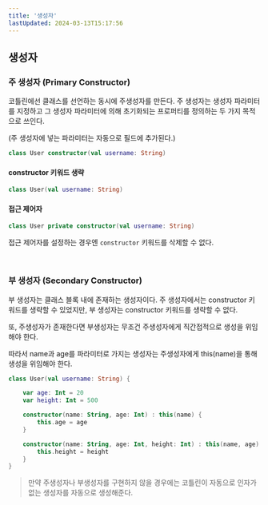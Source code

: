 ```yaml
---
title: '생성자'
lastUpdated: 2024-03-13T15:17:56
---
```

## 생성자

### 주 생성자 (Primary Constructor)

코틀린에선 클래스를 선언하는 동시에 주생성자를 만든다. 주 생성자는 생성자 파라미터를 지정하고 그 생성자 파라미터에 의해 초기화되는 프로퍼티를 정의하는 두 가지 목적으로 쓰인다.

(주 생성자에 넣는 파라미터는 자동으로 필드에 추가된다.)

```kotlin
class User constructor(val username: String)
```

#### constructor 키워드 생략

```kotlin
class User(val username: String)
```

#### 접근 제어자

```kotlin
class User private constructor(val username: String)
```

접근 제어자를 설정하는 경우엔 `constructor` 키워드를 삭제할 수 없다.

<br>

### 부 생성자 (Secondary Constructor)

부 생성자는 클래스 블록 내에 존재하는 생성자이다. 주 생성자에서는 constructor 키워드를 생략할 수 있었지만, 부 생성자는 constructor 키워드를 생략할 수 없다.

또, 주생성자가 존재한다면 부생성자는 무조건 주생성자에게 직간접적으로 생성을 위임해야 한다.

따라서 name과 age를 파라미터로 가지는 생성자는 주생성자에게 this(name)을 통해 생성을 위임해야 한다.

```kotlin
class User(val username: String) {

    var age: Int = 20
    var height: Int = 500

    constructor(name: String, age: Int) : this(name) {
        this.age = age
    }

    constructor(name: String, age: Int, height: Int) : this(name, age) {
        this.height = height
    }
}
```

> 만약 주생성자나 부생성자를 구현하지 않을 경우에는 코틀린이 자동으로 인자가 없는 생성자를 자동으로 생성해준다.
